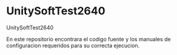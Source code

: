 # UnitySoftTest2640
UnitySoftTest2640

En este repositorio encontrara el codigo fuente y los manuales de configuracion requeridos para su correcta ejecucion.
